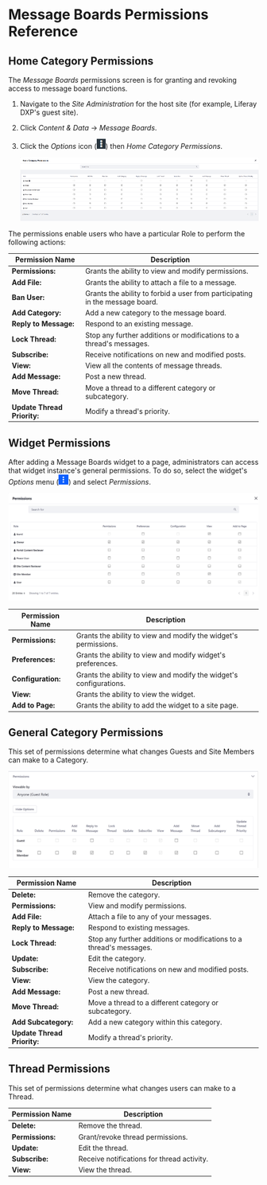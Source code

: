 # Message Boards Permissions Reference

<!-- Please insert a paragraph here about why someone might be looking at this article? Maybe a reference to the general Roles/Permissions article as well. -->

## Home Category Permissions

The _Message Boards_ permissions screen is for granting and revoking access to message board <!-- I see a lot of inconsistency in using message board vs message boards and also capitalization. I would opt to capitalize here. --> functions.

1. Navigate to the _Site Administration_ for the host site (for example, Liferay DXP's guest site).
1. Click _Content & Data_ &rarr; _Message Boards_.
1. Click the *Options* icon (![Options](./message-boards-permissions-reference/images/01.png)) then *Home Category Permissions*.

    ![Assigning Permissions to Site Roles](./message-boards-permissions-reference/images/03.png)

The permissions enable users who have a particular Role to perform the following actions:

| Permission Name | Description |
| --- | --- |
| **Permissions:** | Grants the ability to view and modify permissions. |
| **Add File:** | Grants the ability to attach a file to a message. |
| **Ban User:** |Grants the ability to forbid a user from participating in the message board. |
| **Add Category:** | Add a new category to the message board. |
| **Reply to Message:** | Respond to an existing message. |
| **Lock Thread:**  | Stop any further additions or modifications to a thread's messages. |
| **Subscribe:** | Receive notifications on new and modified posts. |
| **View:** | View all the contents of message threads. |
| **Add Message:** | Post a new thread. |
| **Move Thread:** | Move a thread to a different category or subcategory. |
| **Update Thread Priority:** | Modify a thread's priority. |

## Widget Permissions

After adding a Message Boards widget to a page, administrators can access that widget instance's general permissions. To do so, select the widget's *Options* menu (![Options](./message-boards-permissions-reference/images/02.png)) and select *Permissions*.

![Assigning Widget Permissions](./message-boards-permissions-reference/images/04.png)

| Permission Name | Description |
| --- | --- |
| **Permissions:** | Grants the ability to view and modify the widget's permissions. |
| **Preferences:** | Grants the ability to view and modify widget's preferences. |
| **Configuration:** | Grants the ability to view and modify the widget's configurations. |
| **View:** | Grants the ability to view the widget. |
| **Add to Page:** | Grants the ability to add the widget to a site page. |

## General Category Permissions

This set of permissions determine what changes Guests and Site Members can make to a Category.

![General Category Permissions](./message-boards-permissions-reference/images/05.png)

| Permission Name | Description |
| --- | --- |
| **Delete:** | Remove the category. |
| **Permissions:** | View and modify permissions. |
| **Add File:** | Attach a file to any of your messages. |
| **Reply to Message:** | Respond to existing messages. |
| **Lock Thread:** | Stop any further additions or modifications to a thread's messages. |
| **Update:** | Edit the category. |
| **Subscribe:** | Receive notifications on new and modified posts. |
| **View:** | View the category. |
| **Add Message:** | Post a new thread. |
| **Move Thread:** | Move a thread to a different category or subcategory. |
| **Add Subcategory:** | Add a new category within this category. |
| **Update Thread Priority:** | Modify a thread's priority. |

## Thread Permissions

 This set of permissions determine what changes users can make to a Thread.

| Permission Name | Description |
| --- | --- |
| **Delete:** | Remove the thread. |
| **Permissions:** | Grant/revoke thread permissions. |
| **Update:** | Edit the thread. |
| **Subscribe:** | Receive notifications for thread activity. |
| **View:** | View the thread. |
